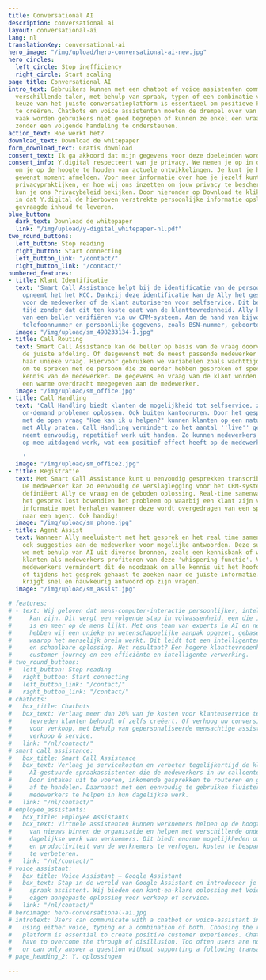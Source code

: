 ```yaml
---
title: Conversational AI
description: conversational ai
layout: conversational-ai
lang: nl
translationKey: conversational-ai
hero_image: "/img/upload/hero-conversational-ai-new.jpg"
hero_circles:
  left_circle: Stop inefficiency
  right_circle: Start scaling
page_title: Conversational AI
intro_text: Gebruikers kunnen met een chatbot of voice assistenten communiceren in
  verschillende talen, met behulp van spraak, typen of een combinatie van beide. De
  keuze van het juiste conversatieplatform is essentieel om positieve klantervaringen
  te creëren. Chatbots en voice assistenten moeten de drempel over van onbegrip. Te
  vaak worden gebruikers niet goed begrepen of kunnen ze enkel een vraag beantwoorden
  zonder een volgende handeling te ondersteunen.
action_text: Hoe werkt het?
download_text: Download de whitepaper
form_download_text: Gratis download
consent_text: Ik ga akkoord dat mijn gegevens voor deze doeleinden worden gebruikt.
consent_info: Y.digital respecteert van je privacy. We nemen je op in de Y.digital database 
  om je op de hoogte te houden van actuele ontwikkelingen. Je kunt je hiervoor op ieder 
  gewenst moment afmelden. Voor meer informatie over hoe je jezelf kunt afmelden, onze 
  privacypraktijken, en hoe wij ons inzetten om jouw privacy te beschermen en te respecteren, 
  kun je ons Privacybeleid bekijken. Door hieronder op Download te klikken, stem je ermee 
  in dat Y.digital de hierboven verstrekte persoonlijke informatie opslaat en verwerkt om de 
  gevraagde inhoud te leveren. 
blue_button:
  dark_text: Download de whitepaper
  link: "/img/upload/y-digital_whitepaper-nl.pdf"
two_round_buttons:
  left_button: Stop reading
  right_button: Start connecting
  left_button_link: "/contact/"
  right_button_link: "/contact/"
numbered_features:
- title: Klant Identificatie
  text: 'Smart Call Assistance helpt bij de identificatie van de persoon die contact
    opneemt het het KCC. Dankzij deze identificatie kan de Ally het gesprek voorbereiden
    voor de medewerker of de klant autoriseren voor selfservice. Dit bespaart veel
    tijd zonder dat dit ten koste gaat van de klanttevredenheid. Ally kan de identiteit
    van een beller verifiëren via uw CRM-systeem. Aan de hand van bijvoorbeeld het
    telefoonnummer en persoonlijke gegevens, zoals BSN-nummer, geboortedatum of postcode. '
  image: "/img/upload/sm_498233134-1.jpg"
- title: Call Routing
  text: Smart Call Assistance kan de beller op basis van de vraag doorverbinden met
    de juiste afdeling. Of desgewenst met de meest passende medewerker voor zijn of
    haar unieke vraag. Hiervoor gebruiken we variabelen zoals wachttijden, een voorkeur
    om te spreken met de persoon die ze eerder hebben gesproken of specifieke vakinhoudelijke
    kennis van de medewerker. De gegevens en vraag van de klant worden uiteraard via
    een warme overdracht meegegeven aan de medewerker.
  image: "/img/upload/sm_office.jpg"
- title: Call Handling
  text: 'Call Handling biedt klanten de mogelijkheid tot selfservice, zo kunnen zij
    on-demand problemen oplossen. Ook buiten kantooruren. Door het gesprek te beginnen
    met de open vraag "Hoe kan ik u helpen?" kunnen klanten op een natuurlijke manier
    met Ally praten. Call Handling vermindert zo het aantal ''live'' gesprekken en
    neemt eenvoudig, repetitief werk uit handen. Zo kunnen medewerkers zich richten
    op mee uitdagend werk, wat een positief effect heeft op de medewerkerstevredenheid.

    '
  image: "/img/upload/sm_office2.jpg"
- title: Registratie
  text: Met Smart Call Assistance kunt u eenvoudig gesprekken transcriberen en samenvatten.
    De medewerker kan zo eenvoudig de verslaglegging voor het CRM-systeem doen. Hierbij
    definiëert Ally de vraag en de geboden oplossing. Real-time samenvatten tijdens
    het gesprek lost bovendien het probleem op waarbij een klant zijn vraag en andere
    informatie moet herhalen wanneer deze wordt overgedragen van een spraakassistent
    naar een agent. Ook handig!
  image: "/img/upload/sm_phone.jpg"
- title: Agent Assist
  text: Wanneer Ally meeluistert met het gesprek en het real time samenvat, doen we
    ook suggesties aan de medewerker voor mogelijke antwoorden. Deze suggesties extraheren
    we met behulp van AI uit diverse bronnen, zoals een kennisbank of website. Zowel
    klanten als medewerkers profiteren van deze 'whispering-functie'. Voor nieuwe
    medewerkers vermindert dit de noodzaak om alle kennis uit het hoofd te leren -
    of tijdens het gesprek gehaast te zoeken naar de juiste informatie. De consument
    krijgt snel en nauwkeurig antwoord op zijn vragen.
  image: "/img/upload/sm_assist.jpg"

# features:
# - text: Wij geloven dat mens-computer-interactie persoonlijker, intelligenter en bevredigender
#     kan zijn. Dit vergt een volgende stap in volwassenheid, een die intelligenter
#     is en meer op de mens lijkt. Met ons team van experts in AI en neurolinguïstiek
#     hebben wij een unieke en wetenschappelijke aanpak opgezet, gebaseerd op de manier
#     waarop het menselijk brein werkt. Dit leidt tot een intelligentere, dynamischere
#     en schaalbare oplossing. Het resultaat? Een hogere klanttevredenheid, een verbeterde
#     customer journey en een efficiënte en intelligente verwerking.
# two_round_buttons:
#   left_button: Stop reading
#   right_button: Start connecting
#   left_button_link: "/contact/"
#   right_button_link: "/contact/"
# chatbots:
#   box_title: Chatbots
#   box_text: Verlaag meer dan 20% van je kosten voor klantenservice terwijl je meer
#     tevreden klanten behoudt of zelfs creëert. Of verhoog uw conversiepercentages
#     voor verkoop, met behulp van gepersonaliseerde mensachtige assistenten. Support
#     verkoop & service.
#   link: "/nl/contact/"
# smart_call_assistance:
#   box_title: Smart Call Assistance
#   box_text: Verlaag je servicekosten en verbeter tegelijkertijd de klantervaring.
#     AI-gestuurde spraakassistenten die de medewerkers in uw callcenter ondersteunen.
#     Door intakes uit te voeren, inkomende gesprekken te routeren en gesprekken daadwerkelijk
#     af te handelen. Daarnaast met een eenvoudig te gebruiken fluisterfunctie om de
#     medewerkers te helpen in hun dagelijkse werk.
#   link: "/nl/contact/"
# employee_assistants:
#   box_title: Employee Assistants
#   box_text: Virtuele assistenten kunnen werknemers helpen op de hoogte te blijven
#     van nieuws binnen de organisatie en helpen met verschillende onderdelen van het
#     dagelijkse werk van werknemers. Dit biedt enorme mogelijkheden om de tevredenheid
#     en productiviteit van de werknemers te verhogen, kosten te besparen en de kwaliteit
#     te verbeteren.
#   link: "/nl/contact/"
# voice_assistant:
#   box_title: Voice Assistant – Google Assistant
#   box_text: Stap in de wereld van Google Assistant en introduceer je eerste AI-gestuurde
#     spraak assistent. Wij bieden een kant-en-klare oplossing met Voicedomein. Of je
#     eigen aangepaste oplossing voor verkoop of service.
#   link: "/nl/contact/"
# heroimage: hero-conversational-ai.jpg
# introtext: Users can communicate with a chatbot or voice-assistant in different languages,
#   using either voice, typing or a combination of both. Choosing the right conversational
#   platform is essential to create positive customer experiences. Chatbots and voice-assistants
#   have to overcome the through of disillusion. Too often users are not properly understood
#   or can only answer a question without supporting a following transactions.
# page_heading_2: Y. oplossingen

---
```

